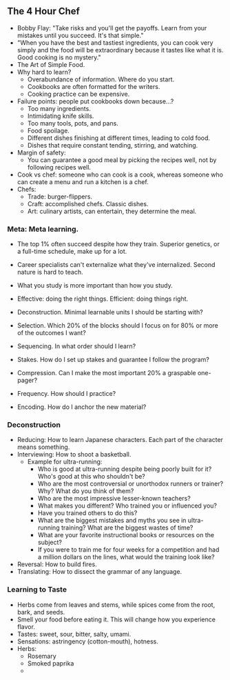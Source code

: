 ## The 4 Hour Chef

- Bobby Flay: "Take risks and you'll get the payoffs. Learn from your mistakes until you succeed. It's that simple."
- "When you have the best and tastiest ingredients, you can cook very simply and the food will be extraordinary because it tastes like what it is. Good cooking is no mystery."
- The Art of Simple Food.
- Why hard to learn?
  - Overabundance of information. Where do you start.
  - Cookbooks are often formatted for the writers.
  - Cooking practice can be expensive.
- Failure points: people put cookbooks down because...?
  - Too many ingredients.
  - Intimidating knife skills.
  - Too many tools, pots, and pans.
  - Food spoilage.
  - Different dishes finishing at different times, leading to cold food.
  - Dishes that require constant tending, stirring, and watching.
- Margin of safety:
  - You can guarantee a good meal by picking the recipes well, not by following recipes well.
- Cook vs chef: someone who can cook is a cook, whereas someone who can create a menu and run a kitchen is a chef.
- Chefs:
  - Trade: burger-flippers.
  - Craft: accomplished chefs. Classic dishes.
  - Art: culinary artists, can entertain, they determine the meal.

### Meta: Meta learning.

- The top 1% often succeed despite how they train. Superior genetics, or a full-time schedule, make up for a lot.
- Career specialists can't externalize what they've internalized. Second nature is hard to teach.
- What you study is more important than how you study.
- Effective: doing the right things. Efficient: doing things right.

- Deconstruction. Minimal learnable units I should be starting with?
- Selection. Which 20% of the blocks should I focus on for 80% or more of the outcomes I want?
- Sequencing. In what order should I learn?
- Stakes. How do I set up stakes and guarantee I follow the program?

- Compression. Can I make the most important 20% a graspable one-pager?
- Frequency. How should I practice?
- Encoding. How do I anchor the new material?

### Deconstruction

- Reducing: How to learn Japanese characters. Each part of the character means something.
- Interviewing: How to shoot a basketball.
  - Example for ultra-running:
    - Who is good at ultra-running despite being poorly built for it? Who's good at this who shouldn't be?
    - Who are the most controversial or unorthodox runners or trainer? Why? What do you think of them?
    - Who are the most impressive lesser-known teachers?
    - What makes you different? Who trained you or influenced you?
    - Have you trained others to do this?
    - What are the biggest mistakes and myths you see in ultra-running training? What are the biggest wastes of time?
    - What are your favorite instructional books or resources on the subject?
    - If you were to train me for four weeks for a competition and had a million dollars on the lines, what would the training look like?
- Reversal: How to build fires.
- Translating: How to dissect the grammar of any language.

### Learning to Taste

- Herbs come from leaves and stems, while spices come from the root, bark, and seeds.
- Smell your food before eating it. This will change how you experience flavor.
- Tastes: sweet, sour, bitter, salty, umami.
- Sensations: astringency (cotton-mouth), hotness.
- Herbs:
  - Rosemary
  - Smoked paprika
  -


